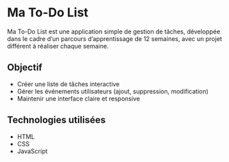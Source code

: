 # Ma To-Do List

Ma To-Do List est une application simple de gestion de tâches, développée dans le cadre d’un parcours d’apprentissage de 12 semaines, avec un projet différent à réaliser chaque semaine.

## Objectif

- Créer une liste de tâches interactive  
- Gérer les événements utilisateurs (ajout, suppression, modification)  
- Maintenir une interface claire et responsive

## Technologies utilisées

- HTML  
- CSS  
- JavaScript
